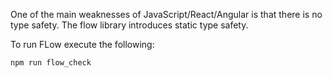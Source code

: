 One of the main weaknesses of JavaScript/React/Angular is that there is no type safety. The flow library introduces static type safety.

To run FLow execute the following:

```npm run flow_check```